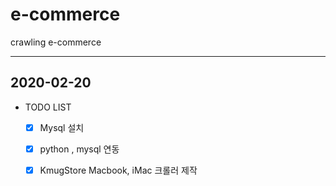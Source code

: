 # e-commerce
crawling e-commerce

* * *

## 2020-02-20
- TODO LIST
  - [x] Mysql 설치
  - [x] python , mysql 연동
  - [x] KmugStore Macbook, iMac 크롤러 제작



